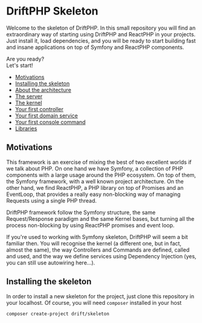 # DriftPHP Skeleton

Welcome to the skeleton of DriftPHP. In this small repository you will find an
extraordinary way of starting using DriftPHP and ReactPHP in your projects. Just
install it, load dependencies, and you will be ready to start building fast and
insane applications on top of Symfony and ReactPHP components.

Are you ready?  
Let's start!

- [Motivations](#motivations)
- [Installing the skeleton](#installing-the-skeleton)
- [About the architecture](#about-the-architecture)
- [The server](#the-server)
- [The kernel](#the-kernel)
- [Your first controller](#your-first-controller)
- [Your first domain service](#your-first-domain-service)
- [Your first console command](#your-first-console-command)
- [Libraries](#libraries)

## Motivations

This framework is an exercise of mixing the best of two excellent worlds if we
talk about PHP. On one hand we have Symfony, a collection of PHP components with
a large usage around the PHP ecosystem. On top of them, the Symfony framework,
with a well known project architecture. On the other hand, we find ReactPHP, a
PHP library on top of Promises and an EventLoop, that provides a really easy
non-blocking way of managing Requests using a single PHP thread.

DriftPHP framework follow the Symfony structure, the same Request/Response 
paradigm and the same Kernel bases, but turning all the process non-blocking by
using ReactPHP promises and event loop.

If you're used to working with Symfony skeleton, DriftPHP will seem a bit
familiar then. You will recognise the kernel (a different one, but in fact,
almost the same), the way Controllers and Commands are defined, called and used,
and the way we define services using Dependency Injection (yes, you can still
use autowiring here...).

## Installing the skeleton

In order to install a new skeleton for the project, just clone this repository
in your localhost. Of course, you will need `composer` installed in
your host

```bash
composer create-project drift/skeleton 
```